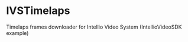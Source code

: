 IVSTimelaps
===========

Timelaps frames downloader for Intellio Video System (IntellioVideoSDK example)
